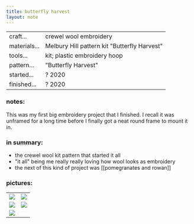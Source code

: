 ```yaml
---
title: butterfly harvest
layout: note 
---
```


|||
|-|-| 
|craft...| crewel wool embroidery
|materials...| Melbury Hill pattern kit "Butterfly Harvest"
|tools...| kit; plastic embroidery hoop
|pattern...| "Butterfly Harvest"
|started...| ? 2020
|finished...| ? 2020

### notes:

This was my first big embroidery project that I finished. I recall it was unframed for a long time before I finally got a neat round frame to mount it in.

### in summary:

* the crewel wool kit pattern that started it all
* "it all" being me really really loving how wool looks as embroidery
* the next of this kind of project was [[pomegranates and rowan]]

### pictures:

<table>
	<tr>
		<td><img src="{{ site.baseurl }}\assets\butterfly harvest\bh 1.jpg"/></td>
		<td><img src="{{ site.baseurl }}\assets\butterfly harvest\bh 2.jpg"/></td>
	</tr>
	<tr>
		<td><img src="{{ site.baseurl }}\assets\butterfly harvest\bh 3.jpg"/></td>
		<td><img src="{{ site.baseurl }}\assets\butterfly harvest\bh 4.jpg"/></td>
	</tr>
	<tr>
		<td><img src="{{ site.baseurl }}\assets\butterfly harvest\bh 5.jpg"/></td>
	</tr>
</table>
